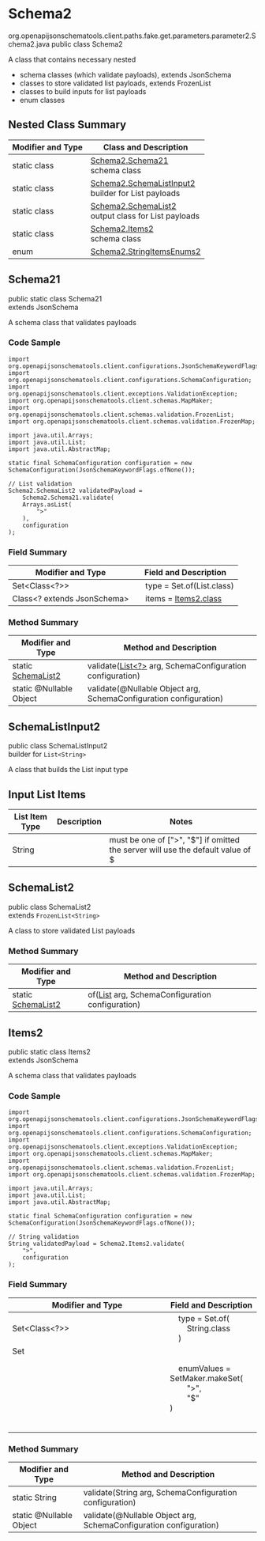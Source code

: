 # Schema2
org.openapijsonschematools.client.paths.fake.get.parameters.parameter2.Schema2.java
public class Schema2

A class that contains necessary nested
- schema classes (which validate payloads), extends JsonSchema
- classes to store validated list payloads, extends FrozenList
- classes to build inputs for list payloads
- enum classes

## Nested Class Summary
| Modifier and Type | Class and Description |
| ----------------- | ---------------------- |
| static class | [Schema2.Schema21](#schema21)<br> schema class |
| static class | [Schema2.SchemaListInput2](#schemalistinput2)<br> builder for List payloads |
| static class | [Schema2.SchemaList2](#schemalist2)<br> output class for List payloads |
| static class | [Schema2.Items2](#items2)<br> schema class |
| enum | [Schema2.StringItemsEnums2]() |

## Schema21
public static class Schema21<br>
extends JsonSchema

A schema class that validates payloads

### Code Sample
```
import org.openapijsonschematools.client.configurations.JsonSchemaKeywordFlags;
import org.openapijsonschematools.client.configurations.SchemaConfiguration;
import org.openapijsonschematools.client.exceptions.ValidationException;
import org.openapijsonschematools.client.schemas.MapMaker;
import org.openapijsonschematools.client.schemas.validation.FrozenList;
import org.openapijsonschematools.client.schemas.validation.FrozenMap;

import java.util.Arrays;
import java.util.List;
import java.util.AbstractMap;

static final SchemaConfiguration configuration = new SchemaConfiguration(JsonSchemaKeywordFlags.ofNone());

// List validation
Schema2.SchemaList2 validatedPayload =
    Schema2.Schema21.validate(
    Arrays.asList(
        ">"
    ),
    configuration
);
```

### Field Summary
| Modifier and Type | Field and Description |
| ----------------- | ---------------------- |
| Set<Class<?>> | &nbsp;&nbsp;&nbsp;&nbsp;type = Set.of(List.class)<br/> |
| Class<? extends JsonSchema> | &nbsp;&nbsp;&nbsp;&nbsp;items = [Items2.class](#items2)<br> |

### Method Summary
| Modifier and Type | Method and Description |
| ----------------- | ---------------------- |
| static [SchemaList2](#schemalist2) | validate([List<?>](#schemalistinput2) arg, SchemaConfiguration configuration) |
| static @Nullable Object | validate(@Nullable Object arg, SchemaConfiguration configuration) |
## SchemaListInput2
public class SchemaListInput2<br>
builder for `List<String>`

A class that builds the List input type

## Input List Items
List Item Type | Description | Notes
-------------------- | ------------- | -------------
String |  | must be one of [">", "$"] if omitted the server will use the default value of $

## SchemaList2
public class SchemaList2<br>
extends `FrozenList<String>`

A class to store validated List payloads

### Method Summary
| Modifier and Type | Method and Description |
| ----------------- | ---------------------- |
| static [SchemaList2](#schemalist2) | of([List<String>](#schemalistinput2) arg, SchemaConfiguration configuration) |

## Items2
public static class Items2<br>
extends JsonSchema

A schema class that validates payloads

### Code Sample
```
import org.openapijsonschematools.client.configurations.JsonSchemaKeywordFlags;
import org.openapijsonschematools.client.configurations.SchemaConfiguration;
import org.openapijsonschematools.client.exceptions.ValidationException;
import org.openapijsonschematools.client.schemas.MapMaker;
import org.openapijsonschematools.client.schemas.validation.FrozenList;
import org.openapijsonschematools.client.schemas.validation.FrozenMap;

import java.util.Arrays;
import java.util.List;
import java.util.AbstractMap;

static final SchemaConfiguration configuration = new SchemaConfiguration(JsonSchemaKeywordFlags.ofNone());

// String validation
String validatedPayload = Schema2.Items2.validate(
    ">",
    configuration
);
```

### Field Summary
| Modifier and Type | Field and Description |
| ----------------- | ---------------------- |
| Set<Class<?>> | &nbsp;&nbsp;&nbsp;&nbsp;type = Set.of(<br/>&nbsp;&nbsp;&nbsp;&nbsp;&nbsp;&nbsp;&nbsp;&nbsp;String.class<br/>&nbsp;&nbsp;&nbsp;&nbsp;)<br/> |
| Set<Object> | &nbsp;&nbsp;&nbsp;&nbsp;enumValues = SetMaker.makeSet(<br>&nbsp;&nbsp;&nbsp;&nbsp;&nbsp;&nbsp;&nbsp;&nbsp;">",<br>&nbsp;&nbsp;&nbsp;&nbsp;&nbsp;&nbsp;&nbsp;&nbsp;"$"<br>)<br> |

### Method Summary
| Modifier and Type | Method and Description |
| ----------------- | ---------------------- |
| static String | validate(String arg, SchemaConfiguration configuration) |
| static @Nullable Object | validate(@Nullable Object arg, SchemaConfiguration configuration) |